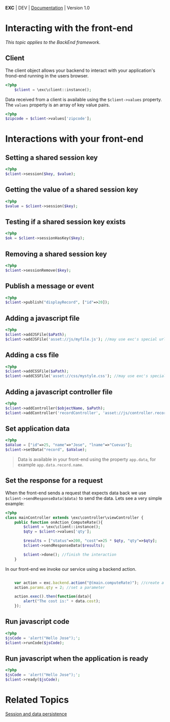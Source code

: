 **EXC** | DEV | [Documentation](./doc_index.md) | Version 1.0<BR>

# Interacting with the front-end #
*This topic applies to the BackEnd framework.*

## Client ##

The client object allows your backend to interact with your application's frond-end running in the users browser.

```php
<?php
	$client = \exc\client::instance();
```

Data received from a client is available using the `$client->values` property. The `values` property is an array of key value pairs.
```PHP
<?php
$zipcode = $client->values['zipcode'];
```


# Interactions with your front-end #

## Setting a shared session key ##

```php
<?php
$client->session($key, $value);
```

## Getting the value of a shared session key ##

```php
<?php
$value = $client->session($key);
```

## Testing if a shared session key exists ##

```php
<?php
$ok = $client->sessionHasKey($key);
```

## Removing a shared session key ##

```php
<?php
$client->sessionRemove($key);
```

## Publish a message or event ##

```php
<?php
$client->publish("displayRecord", ["id"=>20]);
```

## Adding a javascript file ##

```php
<?php
$client->addJSFile($aPath);
$client->addJSFile('asset://js/myfile.js'); //may use exc's special url protocols
```

## Adding a css file ##

```php
<?php
$client->addCSSFile($aPath);
$client->addCSSFile('asset://css/mystyle.css'); //may use exc's special url protocols
```

## Adding a javascript controller file ##

```php
<?php
$client->addController($objectName, $aPath);
$client->addController('recordController', 'asset://js/controller.record.js'); //may use exc's special url protocols
```

## Set application data ##

```php
<?php
$aValue = ["id"=>25, "name"=>"Jose", "lname"=>"Cuevas"];
$client->setData("record", $aValue);
```

> Data is available in your front-end using the property `app.data`, for example `app.data.record.name`.

## Set the response for a request ##

When the front-end sends a request that expects data back we use `$client->sendResponseData($data)` to send the data. Lets see a very simple example:

```php
<?php
class mainController extends \exc\controller\viewController {
	public function onAction_ComputeRate(){
		$client = \exc\client::instance();
		$qty = $client->values['qty'];

		$results = ["status"=>200, "cost"=>25 * $qty, "qty"=>$qty];
		$client->sendResponseData($results);

		$client->done(); //finish the interaction
	}
```
In our front-end we invoke our service using a backend action.
```js

	var action = exc.backend.action("@(main.computeRate)"); //create a backend action
	action.params.qty = 2; //set a parameter

	action.exec().then(function(data){
		alert("The cost is:" + data.cost);
	});
```

## Run javascript code ##

```php
<?php
$jsCode = 'alert("Hello Jose");';
$client->runCode($jsCode);
```

## Run javascript when the application is ready ##

```php
<?php
$jsCode = 'alert("Hello Jose");';
$client->ready($jsCode);
```

# Related Topics #

[Session and data persistence](./doc_session.md)<BR>
